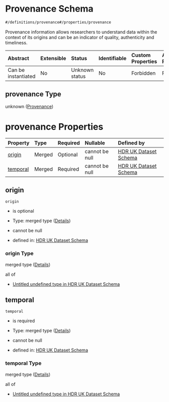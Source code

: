 # Provenance Schema

```txt
#/definitions/provenance#/properties/provenance
```

Provenance information allows researchers to understand data within the context of its origins and can be an indicator of quality, authenticity and timeliness.

| Abstract            | Extensible | Status         | Identifiable | Custom Properties | Additional Properties | Access Restrictions | Defined In                                                                                        |
| :------------------ | :--------- | :------------- | :----------- | :---------------- | :-------------------- | :------------------ | :------------------------------------------------------------------------------------------------ |
| Can be instantiated | No         | Unknown status | No           | Forbidden         | Forbidden             | none                | [dataset.schema.json*](../../../schema/dataset/latest/dataset.schema.json "open original schema") |

## provenance Type

unknown ([Provenance](dataset-properties-provenance.md))

# provenance Properties

| Property              | Type   | Required | Nullable       | Defined by                                                                                                                                                     |
| :-------------------- | :----- | :------- | :------------- | :------------------------------------------------------------------------------------------------------------------------------------------------------------- |
| [origin](#origin)     | Merged | Optional | cannot be null | [HDR UK Dataset Schema](dataset-definitions-provenance-properties-origin.md "#/definitions/provenance/origin#/definitions/provenance/properties/origin")       |
| [temporal](#temporal) | Merged | Required | cannot be null | [HDR UK Dataset Schema](dataset-definitions-provenance-properties-temporal.md "#/definitions/provenance/temporal#/definitions/provenance/properties/temporal") |

## origin



`origin`

*   is optional

*   Type: merged type ([Details](dataset-definitions-provenance-properties-origin.md))

*   cannot be null

*   defined in: [HDR UK Dataset Schema](dataset-definitions-provenance-properties-origin.md "#/definitions/provenance/origin#/definitions/provenance/properties/origin")

### origin Type

merged type ([Details](dataset-definitions-provenance-properties-origin.md))

all of

*   [Untitled undefined type in HDR UK Dataset Schema](dataset-definitions-provenance-properties-origin-allof-0.md "check type definition")

## temporal



`temporal`

*   is required

*   Type: merged type ([Details](dataset-definitions-provenance-properties-temporal.md))

*   cannot be null

*   defined in: [HDR UK Dataset Schema](dataset-definitions-provenance-properties-temporal.md "#/definitions/provenance/temporal#/definitions/provenance/properties/temporal")

### temporal Type

merged type ([Details](dataset-definitions-provenance-properties-temporal.md))

all of

*   [Untitled undefined type in HDR UK Dataset Schema](dataset-definitions-provenance-properties-temporal-allof-0.md "check type definition")
